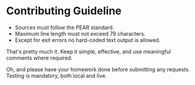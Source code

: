 # Contributing Guideline

- Sources must follow the PEAR standard.
- Maximum line length must not exceed 79 characters.
- Except for exit errors no hard-coded text output is allowed.

That's pretty much it. Keep it simple, effective, and use meaningful comments where required.

Oh, and please have your homework done before submitting any requests. Testing is mandatory, both local and live.
